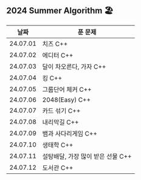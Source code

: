 ## 2024 Summer Algorithm 🏖

| 날짜     | 푼 문제                           |
| -------- | --------------------------------- |
| 24.07.01 | 치즈 C++                          |
| 24.07.02 | 에디터 C++                        |
| 24.07.03 | 달이 차오른다, 가자 C++           |
| 24.07.04 | 킹 C++                            |
| 24.07.05 | 그룹단어 체커 C++                 |
| 24.07.06 | 2048(Easy) C++                    |
| 24.07.07 | 카드 섞기 C++                     |
| 24.07.08 | 내리막길 C++                      |
| 24.07.09 | 뱀과 사다리게임 C++               |
| 24.07.10 | 생태학 C++                        |
| 24.07.11 | 설탕배달, 가장 많이 받은 선물 C++ |
| 24.07.12 | 도서관 C++                        |
